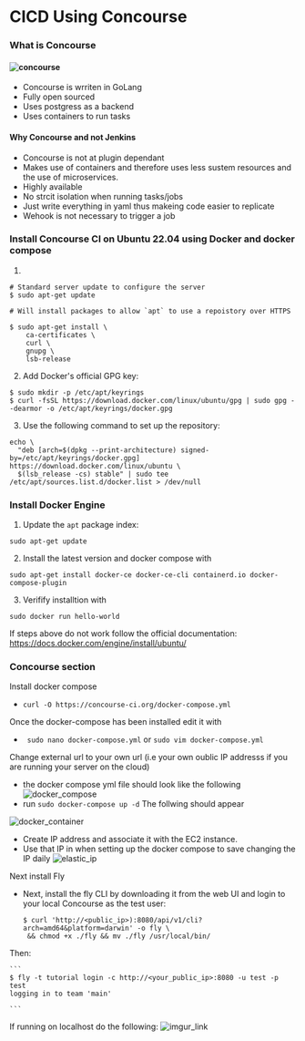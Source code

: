 # CICD Using Concourse 

### What is Concourse  
#### ![concourse](https://miro.medium.com/max/1024/0*3LcW1HHfWBzDUy7S.png) 
- Concourse is wrriten in GoLang
- Fully open sourced
- Uses postgress as a backend 
- Uses containers to run tasks 
#### Why Concourse and not Jenkins
- Concourse is not at plugin dependant
- Makes use of containers and therefore uses less sustem resources and the use of microservices.
- Highly available
- No strcit isolation when running tasks/jobs
- Just write everything in yaml thus makeing code easier to replicate 
-  Wehook is not necessary to trigger a job
### Install Concourse CI on Ubuntu 22.04 using Docker and docker compose

1)
``` 
# Standard server update to configure the server 
$ sudo apt-get update

# Will install packages to allow `apt` to use a repoistory over HTTPS

$ sudo apt-get install \
    ca-certificates \
    curl \
    gnupg \
    lsb-release
```
2) Add Docker's official GPG key:
   
``` 
$ sudo mkdir -p /etc/apt/keyrings
$ curl -fsSL https://download.docker.com/linux/ubuntu/gpg | sudo gpg --dearmor -o /etc/apt/keyrings/docker.gpg
```

3. Use the following command to set up the repository:

```
echo \
  "deb [arch=$(dpkg --print-architecture) signed-by=/etc/apt/keyrings/docker.gpg] https://download.docker.com/linux/ubuntu \
  $(lsb_release -cs) stable" | sudo tee /etc/apt/sources.list.d/docker.list > /dev/null
```
### Install Docker Engine
1. Update the `apt` package index:
``` 
sudo apt-get update 
```
2. Install the latest version and docker compose with

```
sudo apt-get install docker-ce docker-ce-cli containerd.io docker-compose-plugin 
```
3. Verifify installtion with
```
sudo docker run hello-world
```
If steps above do not work follow the official documentation:
https://docs.docker.com/engine/install/ubuntu/


### Concourse section
Install docker compose
- `curl -O https://concourse-ci.org/docker-compose.yml`

Once the docker-compose has been installed edit it with 
- ` sudo nano docker-compose.yml`
or `sudo vim docker-compose.yml`

Change external url to your own url 
(i.e your own oublic IP addresss if you are running your server on the cloud)
- the docker compose yml file should look like the following
![docker_compose](https://i.imgur.com/ktxVdwo.jpg)
- run `sudo docker-compose up -d`
The follwing should appear 

![docker_container](https://i.imgur.com/xZVtRcf.png)

- Create IP address and associate it with the EC2 instance.
- Use that IP in when setting up the docker compose to save changing the IP daily
![elastic_ip](https://i.imgur.com/c7IWUI1.png)


Next install Fly
- Next, install the fly CLI by downloading it from the web UI and login to your local Concourse as the test user:
   ```
   $ curl 'http://<public_ip>):8080/api/v1/cli?arch=amd64&platform=darwin' -o fly \
    && chmod +x ./fly && mv ./fly /usr/local/bin/ 
    ```
Then:

    ``` 
    $ fly -t tutorial login -c http://<your_public_ip>:8080 -u test -p test
    logging in to team 'main' 

    ```

If running on localhost do the following:
![imgur_link](https://i.imgur.com/YnhY1ma.png)